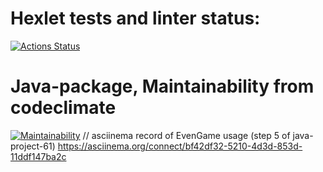 # Hexlet tests and linter status:
[![Actions Status](https://github.com/AlexVin11/java-project-61/actions/workflows/hexlet-check.yml/badge.svg)](https://github.com/AlexVin11/java-project-61/actions)
# Java-package, Maintainability from codeclimate
[![Maintainability](https://api.codeclimate.com/v1/badges/6d1dc4b10fa94dcdbce7/maintainability)](https://codeclimate.com/github/AlexVin11/java-project-61/maintainability)
// asciinema record of EvenGame usage (step 5 of java-project-61)
https://asciinema.org/connect/bf42df32-5210-4d3d-853d-11ddf147ba2c

